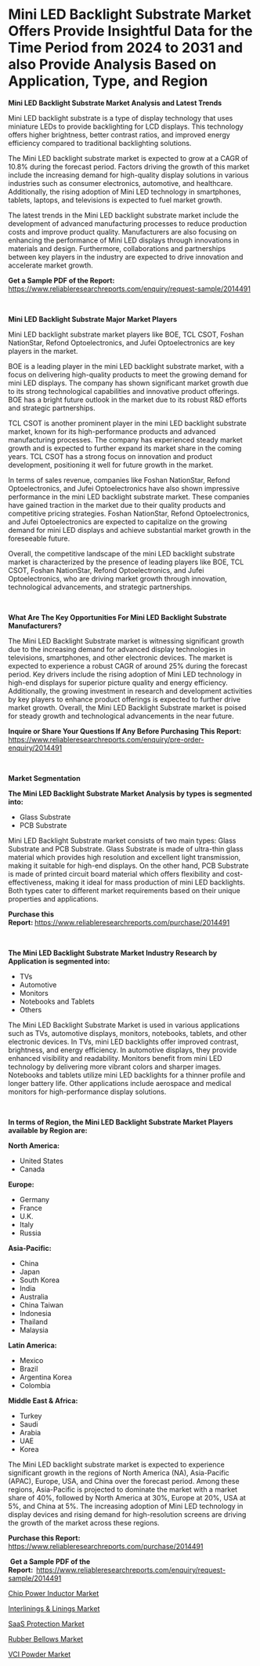 <p><h1>Mini LED Backlight Substrate Market Offers Provide Insightful Data for the Time Period from 2024 to 2031 and also Provide Analysis Based on Application, Type, and Region</h1></p><p><strong>Mini LED Backlight Substrate Market Analysis and Latest Trends</strong></p>
<p><p>Mini LED backlight substrate is a type of display technology that uses miniature LEDs to provide backlighting for LCD displays. This technology offers higher brightness, better contrast ratios, and improved energy efficiency compared to traditional backlighting solutions.</p><p>The Mini LED backlight substrate market is expected to grow at a CAGR of 10.8% during the forecast period. Factors driving the growth of this market include the increasing demand for high-quality display solutions in various industries such as consumer electronics, automotive, and healthcare. Additionally, the rising adoption of Mini LED technology in smartphones, tablets, laptops, and televisions is expected to fuel market growth.</p><p>The latest trends in the Mini LED backlight substrate market include the development of advanced manufacturing processes to reduce production costs and improve product quality. Manufacturers are also focusing on enhancing the performance of Mini LED displays through innovations in materials and design. Furthermore, collaborations and partnerships between key players in the industry are expected to drive innovation and accelerate market growth.</p></p>
<p><strong>Get a Sample PDF of the Report:&nbsp;</strong> <a href="https://www.reliableresearchreports.com/enquiry/request-sample/2014491">https://www.reliableresearchreports.com/enquiry/request-sample/2014491</a></p>
<p>&nbsp;</p>
<p><strong>Mini LED Backlight Substrate Major Market Players</strong></p>
<p><p>Mini LED backlight substrate market players like BOE, TCL CSOT, Foshan NationStar, Refond Optoelectronics, and Jufei Optoelectronics are key players in the market. </p><p>BOE is a leading player in the mini LED backlight substrate market, with a focus on delivering high-quality products to meet the growing demand for mini LED displays. The company has shown significant market growth due to its strong technological capabilities and innovative product offerings. BOE has a bright future outlook in the market due to its robust R&D efforts and strategic partnerships.</p><p>TCL CSOT is another prominent player in the mini LED backlight substrate market, known for its high-performance products and advanced manufacturing processes. The company has experienced steady market growth and is expected to further expand its market share in the coming years. TCL CSOT has a strong focus on innovation and product development, positioning it well for future growth in the market.</p><p>In terms of sales revenue, companies like Foshan NationStar, Refond Optoelectronics, and Jufei Optoelectronics have also shown impressive performance in the mini LED backlight substrate market. These companies have gained traction in the market due to their quality products and competitive pricing strategies. Foshan NationStar, Refond Optoelectronics, and Jufei Optoelectronics are expected to capitalize on the growing demand for mini LED displays and achieve substantial market growth in the foreseeable future.</p><p>Overall, the competitive landscape of the mini LED backlight substrate market is characterized by the presence of leading players like BOE, TCL CSOT, Foshan NationStar, Refond Optoelectronics, and Jufei Optoelectronics, who are driving market growth through innovation, technological advancements, and strategic partnerships.</p></p>
<p>&nbsp;</p>
<p><strong>What Are The Key Opportunities For Mini LED Backlight Substrate Manufacturers?</strong></p>
<p><p>The Mini LED Backlight Substrate market is witnessing significant growth due to the increasing demand for advanced display technologies in televisions, smartphones, and other electronic devices. The market is expected to experience a robust CAGR of around 25% during the forecast period. Key drivers include the rising adoption of Mini LED technology in high-end displays for superior picture quality and energy efficiency. Additionally, the growing investment in research and development activities by key players to enhance product offerings is expected to further drive market growth. Overall, the Mini LED Backlight Substrate market is poised for steady growth and technological advancements in the near future.</p></p>
<p><strong>Inquire or Share Your Questions If Any Before Purchasing This Report:</strong> <a href="https://www.reliableresearchreports.com/enquiry/pre-order-enquiry/2014491">https://www.reliableresearchreports.com/enquiry/pre-order-enquiry/2014491</a></p>
<p>&nbsp;</p>
<p><strong>Market Segmentation</strong></p>
<p><strong>The Mini LED Backlight Substrate Market Analysis by types is segmented into:</strong></p>
<p><ul><li>Glass Substrate</li><li>PCB Substrate</li></ul></p>
<p><p>Mini LED Backlight Substrate market consists of two main types: Glass Substrate and PCB Substrate. Glass Substrate is made of ultra-thin glass material which provides high resolution and excellent light transmission, making it suitable for high-end displays. On the other hand, PCB Substrate is made of printed circuit board material which offers flexibility and cost-effectiveness, making it ideal for mass production of mini LED backlights. Both types cater to different market requirements based on their unique properties and applications.</p></p>
<p><strong>Purchase this Report:&nbsp;</strong><a href="https://www.reliableresearchreports.com/purchase/2014491">https://www.reliableresearchreports.com/purchase/2014491</a></p>
<p>&nbsp;</p>
<p><strong>The Mini LED Backlight Substrate Market Industry Research by Application is segmented into:</strong></p>
<p><ul><li>TVs</li><li>Automotive</li><li>Monitors</li><li>Notebooks and Tablets</li><li>Others</li></ul></p>
<p><p>The Mini LED Backlight Substrate Market is used in various applications such as TVs, automotive displays, monitors, notebooks, tablets, and other electronic devices. In TVs, mini LED backlights offer improved contrast, brightness, and energy efficiency. In automotive displays, they provide enhanced visibility and readability. Monitors benefit from mini LED technology by delivering more vibrant colors and sharper images. Notebooks and tablets utilize mini LED backlights for a thinner profile and longer battery life. Other applications include aerospace and medical monitors for high-performance display solutions.</p></p>
<p>&nbsp;</p>
<p><strong>In terms of Region, the Mini LED Backlight Substrate Market Players available by Region are:</strong></p>
<p>
    <p> <strong> North America: </strong>
        <ul>
            <li>United States</li>
            <li>Canada</li>
        </ul>
        </p> 
    <p> <strong> Europe: </strong>
        <ul>
            <li>Germany</li>
            <li>France</li>
            <li>U.K.</li>
            <li>Italy</li>
            <li>Russia</li>
        </ul>
        </p> 
    <p> <strong> Asia-Pacific: </strong>
        <ul>
            <li>China</li>
            <li>Japan</li>
            <li>South Korea</li>
            <li>India</li>
            <li>Australia</li>
            <li>China Taiwan</li>
            <li>Indonesia</li>
            <li>Thailand</li>
            <li>Malaysia</li>
        </ul>
        </p> 
    <p> <strong> Latin America: </strong>
        <ul>
            <li>Mexico</li>
            <li>Brazil</li>
            <li>Argentina Korea</li>
            <li>Colombia</li>
        </ul>
        </p> 
    <p> <strong> Middle East & Africa: </strong>
        <ul>
            <li>Turkey</li>
            <li>Saudi</li>
            <li>Arabia</li>
            <li>UAE</li>
            <li>Korea</li>
        </ul>
    </p>
    </p>
<p><p>The Mini LED backlight substrate market is expected to experience significant growth in the regions of North America (NA), Asia-Pacific (APAC), Europe, USA, and China over the forecast period. Among these regions, Asia-Pacific is projected to dominate the market with a market share of 40%, followed by North America at 30%, Europe at 20%, USA at 5%, and China at 5%. The increasing adoption of Mini LED technology in display devices and rising demand for high-resolution screens are driving the growth of the market across these regions.</p></p>
<p><strong>Purchase this Report: </strong><a href="https://www.reliableresearchreports.com/purchase/2014491">https://www.reliableresearchreports.com/purchase/2014491</a></p>
<p>&nbsp;<strong>Get a Sample PDF of the Report:&nbsp;&nbsp;</strong><a href="https://www.reliableresearchreports.com/enquiry/request-sample/2014491">https://www.reliableresearchreports.com/enquiry/request-sample/2014491</a></p>
<p><strong></strong></p>
<p><p><a href="https://view.publitas.com/reportprime-1/chip-power-inductor-market-a-comprehensive-report-of-its-market-share-growth-trends-2024-2031/">Chip Power Inductor Market</a></p><p><a href="https://view.publitas.com/reportprime-1/interlinings-linings-market-size-growth-and-forecast-from-2024-2031/">Interlinings & Linings Market</a></p><p><a href="https://metal-farmhouse-e95.notion.site/Global-SaaS-Protection-Market-by-Types-Applications-and-Major-Players-with-Regional-Growth-Rate-A-231517becc3b484b989f6d953e969c10">SaaS Protection Market</a></p><p><a href="https://crocus-run-b5a.notion.site/Rubber-Bellows-Market-Provides-Detailed-Segmentation-of-this-Market-based-on-Type-Application-and--73fbc8da896f42749f7fe3931544c7db">Rubber Bellows Market</a></p><p><a href="https://gratis-rainforest-2ca.notion.site/VCI-Powder-Market-Size-Growth-and-Forecast-from-2024-2031-ad58e446d22b45f483217d9bd23419ca">VCI Powder Market</a></p></p>